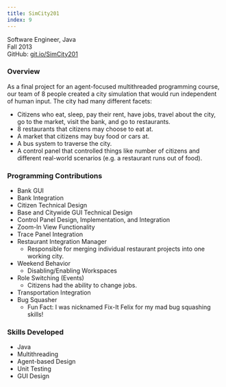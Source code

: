 ```yaml
---
title: SimCity201
index: 9
---
```


Software Engineer, Java
<br/>
Fall 2013
<br/>
GitHub: [git.io/SimCity201](https://git.io/SimCity201)

### Overview

As a final project for an agent-focused multithreaded programming course, our team of 8 people created a city simulation that would run independent of human input. The city had many different facets:

- Citizens who eat, sleep, pay their rent, have jobs, travel about the city, go to the market, visit the bank, and go to restaurants.
- 8 restaurants that citizens may choose to eat at.
- A market that citizens may buy food or cars at.
- A bus system to traverse the city.
- A control panel that controlled things like number of citizens and different real-world scenarios (e.g. a restaurant runs out of food).

### Programming Contributions

- Bank GUI
- Bank Integration
- Citizen Technical Design
- Base and Citywide GUI Technical Design
- Control Panel Design, Implementation, and Integration
- Zoom-In View Functionality
- Trace Panel Integration
- Restaurant Integration Manager
  - Responsible for merging individual restaurant projects into one working city.
- Weekend Behavior
  - Disabling/Enabling Workspaces
- Role Switching (Events)
  - Citizens had the ability to change jobs.
- Transportation Integration
- Bug Squasher
  - Fun Fact: I was nicknamed Fix-It Felix for my mad bug squashing skills!

### Skills Developed

- Java
- Multithreading
- Agent-based Design
- Unit Testing
- GUI Design
